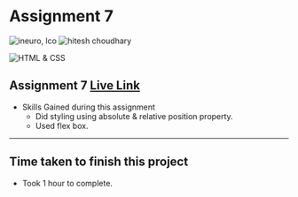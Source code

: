 # Assignment 7

![ineuro, lco](https://img.shields.io/badge/iNeuron-LCO-green)
![hitesh choudhary](https://img.shields.io/badge/Hitesh--Choudhary-Full--stack--JS--bootcamp-red)

![HTML & CSS](https://img.shields.io/badge/HTML-CSS-orange)

## Assignment 7 [Live Link]()

-   Skills Gained during this assignment
    -   Did styling using absolute & relative  position property.
    -   Used flex box.


---

## Time taken to finish this project

-  Took 1 hour to complete.


